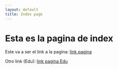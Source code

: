```yaml
---
layout: default
title: Index page
---
```


# Esta es la pagina de index

Este va a ser el link a la pagina: [link pagina](./marksdown.html)

Otro link (Edu): [link pagina Edu](./MarkdownGuidelines.html)